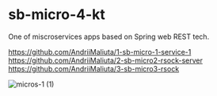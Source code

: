 # sb-micro-4-kt

One of miscroservices apps based on Spring web REST tech.

https://github.com/AndriiMaliuta/1-sb-micro-1-service-1
https://github.com/AndriiMaliuta/2-sb-micro2-rsock-server
https://github.com/AndriiMaliuta/3-sb-micro3-rsock

![micros-1 (1)](https://user-images.githubusercontent.com/36703491/144749892-3cf0414e-7ffb-49a8-a89f-e83fac833fbc.jpg)
